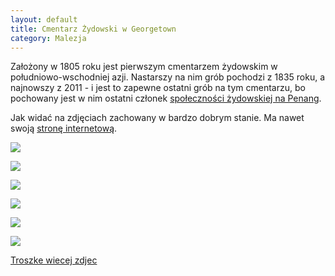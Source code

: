 ```yaml
---
layout: default
title: Cmentarz Żydowski w Georgetown 
category: Malezja
---
```


Założony w 1805 roku jest pierwszym cmentarzem żydowskim w południowo-wschodniej azji. Nastarszy na nim grób pochodzi z 1835 roku, a najnowszy z 2011 - i jest to zapewne ostatni grób na tym cmentarzu, bo pochowany jest w nim ostatni członek
[społeczności żydowskiej na Penang](https://en.wikipedia.org/wiki/History_of_the_Jews_in_Malaysia).

Jak widać na zdjęciach zachowany w bardzo dobrym stanie. Ma nawet swoją [stronę internetową](http://www.penangjewishcemetery.com/). 

![](https://lh3.googleusercontent.com/uZEKxWSIZ_4n9kO1bK32WwgtPzmh4BNAuA_s-MKqn47G-5X0VtxYZcJdWq407g7RCekN3_ZUF6iKvCLzC4eV1OgFidar_M8rbzrsHJrhQHXF29UysJTG-BqxO5sXCZWRqo8yvL6BlarCmW9DVlzCe5060FGIWlH5ewwABi-f_mJpNbtHj1g9AcAmveVzkLIhFLPHsp5kCrm71DyJPy4EZuQgh653hosCwDSdYBnMsX1OTucsr7gHPn4nW1FQ_K5gt4zbodoKIXn6c1re3kHklCWaivUMwWwgruMq0uQwalQPvaMnHfuGAEa9RpC08oMbF7nOG1pd8zyhHDwzt10jt47agy4UrV1e5l9EalIsKj7HIinedBNJdZOWnPFQwkg88-xj3Bez35FeVjtoIyQ6T4VgGUue101jMpUCMzxRHpwAUP9y5TxH0swGFBmVZHqxw8wi2utWV9gI_sqM4kboucudslji60NhtVPihRb8dsrltImF591ICL9eM9onRydZtf6oWtTijkAFyMNSIWiJMaNUZ8CDtqDJyrWA86D3AYgJ=w9999-h9999-no)

![](https://lh3.googleusercontent.com/V2eaVkf-_Zn0pA_Jk7hVGOg_x18b7w_DwOaxPrkr-Ghgi6Sm1w3Qeb8duPN5nw9nDa1wms_MDduxNnANoQRTpAxmb6Jkt4oTbp5Ya5yJY2gVNbHdF_LuA16TyjhHPWccjDjWktYpRT8g-qKldvoxfvAWGpPRCSSYkXkWxR2wzvDxaK0kT4-Xa9ut49q8JdwIYaRZmp0bH5vo2pgGdiWC5hZa8UVSzUq3tnHs_7lfeFg7UzIUzH_CaRdLE5CU8GLg6zpq2iFDgLydfwuJJ77WOxRonI08OLaw55V8Mv4j4EjRorBYOPdlTUbW8zHxXkhClFNrcqMyQ4WGQWbVI0mlrV9qScLv_kxhaRt5l65JgPNNjSVvCwqQ6ajNLKBnI6xoph8Ahjyuy3x2UV4Ncotwp8Wn2wN-2mcMUXynhXNZnLSjqYaOFlA7UcTDcwBEKyq22VbzTgCxCfe07M4APFPYVDgTEsaiXMvEQUkiw42A2SM9ps4e1DrWTYDy1HNCnkeOI0M9_rzxKAN_IwENBFn5cKEdtA1idaD-VpgBXLloYOhO=w9999-h9999-no)

![](https://lh3.googleusercontent.com/S17K9b5bEOESmnWKgM36DjrBXTtjd4gyfpKHUURIspuixyoYYnCT09jb8CQEcsyyvpnZZak6rvrOxEzs8qjeF8D0H92VGmIPLNJ7p1PDra8MLY95DPqNcFVXKz-PpCSFnizdD3KU0zahmjHmdF25J95IlUmikY9Qd9HZC-Y6MSym99puaWKPBo1vR6UNrLaRwfaPF-kE6W9LoRbLKH89j0oywJe1kfyq6DbEWeb8eacWNJWkGKvfTtAv7nSEa2zBlBDW_3mP-hbDvuBERwWQ9xOLeNrklSO-yIvFJd_Zy7PkpquIfeedZzClsyIOJW0vPdw6iWNXtgDdEVyUZDtdOh67rfqvySXryLiDUux8qMibsYONOOdgqXoovljSTZSo_OHfqFzonqQip_1u7_hQ0lFkJ7Zay4wazEU1F2uv6bVIRfAXcLzp9AE9Ek6s3zVpI0-FFumLvdacjndyAg82594Dve17Cg8WyYVLeLynbfafmEUiHBhJzTJrPo-YXqmqiKjNdKl17VHJ6jYRDaaEVTTCfVbocLdG0q1ibFiY8kFQ=w9999-h9999-no)

![](https://lh3.googleusercontent.com/QDcXPutTU_J3RUJ3kQXqH805-Bn0KkUed2WH5J8rZf8CTjd9pVWixyxd00BeObyqT1VSKsnYTVoZ8r7IXi2pOkkEA41vMJ4HOZw17Fqji7FFARTFP2NXxuil6DhT7huerzVavGdZv0GL60M74FvdHtvTt2tM1syrpUP_1_79xH-uKHRR4xIuhyJe0a1xl2AiTHklFiAIQJjiotrCe76yKR1-PCRs8CFJu-a7PCM9IVxchdNRgAhiojFWLJxGQQUmUUF-RpAsyZvOKYIsrmRNZC5oCJQNNNCPbBilIRQHOWJZillHR_R5x76smzwAeqyvtNv8UFH0-nxHiNwgT7INTwFM0w8sRau4Tq8ga8cUFHjfNT8vb4w42wW4fi1YICdhtpy-V9yzEdsX_bDIYtFb-Uelr492CR0EuoAMyblZ6ep7pERLonMTuzeDfcSiXFicHfdI5PaKoeB7XrCrl1VSEqnaw-TJ8NWSojtFYXEVFZFtugHp2wIvo-nYPkLBZfRJMTXZ_FEsUpapQhDDOqqjwTvagz_HeYaATzS4QUfSDK4N=w9999-h9999-no)

![](https://lh3.googleusercontent.com/gs-rBAO8LtqodbL3jQl90G5nFBWtXo78CaA3UgVuCWbzikTlWbuZmBX5fcxU5eKy1eQulNd5JV4rBwrhMelgJ0bG6sk3SuP0W981X0ctDEvIhWqLfk-qqUXXWrKBBDubcFL66Fqce_LRRj9lug72lZgCr7NNiasi5i0B7KXabB-kKpkUtjFMBoNC05bhwZh-FPMB9ueFolnqhe350e8ugz4dAlgWf94FNGQRSHyzxf1uDdu2KBvoHZysXPR4yiCzkAp8vgezppsF696MYc8TN1_t5c_BA63gq-RHJ1sLilt1iCd961nOCNvSekdFuk5fve1KQafNIphCsEZToFSPENOd8SJnOAfr3GHgcSNZV8c64I1EWjgE8Gya2ly--Qt2wHUKYQjzMUl5LS8j-RGHG2dXu4C_zEF1NBS_XJGUoLCIIOu33or2HallokrGLgcjz8bwVN94CGuTjoUwhe0sig99Ad3-bzdS1QyaXfX2_JVVQ67ci49CgL2pXf6R6elHYDif9KP630naGH8AKfzk0w2sbMC55cmBmCXID5xcjjwq=w9999-h9999-no)

![](https://lh3.googleusercontent.com/_HJ-QFx34lEO62usUbi27lxp8WTd4gNGsdmYb5L-9Fw7o_H6ZBbcKm0ziiOYPYmTiMcFgUACXHiXNKGf1VpKcy4II7NxaN3SxzbuguIVzSwhb9JJ2cWeEJJF8HO-MlNGpYQpyaa9fZV-ExKs4WF0ZBOhOYUVFwuQJ-NyiE_ApZ79NDt2_FjEByGYVGTXsRN5zy7vmUKh00O9hU6VvKESp5v11SFy9oLs0l2VCkKyL35TRtGF2IjNG3Zist-fWTEva-d6Ylr0Th7ZSPI-OwFFb30E-04xiVQawVhALmNzsRlh7qUVCxf_9HOC9x9rvvsQapLha-5Lknj8SfKCLwbGippoCoZkShb5iWID0LoSOWFV5HWAqqO9yC-KyVMQeTl8SzbQGHsg_GqnkOzggUzgd0CGTU_4OgrkKJXNlCJbq0PlrkZ4XHj2X_u-RmR4bdVHqCrKvEqq8tA9KlXusVE8tksQZhhFDfqwgjzAtm8lJah1Q7kjb1jPzxh6SPxVYYVGaHJUBC_mGzQQv92RTnISylVknrEJ8Jnjvbx_PbxaoKSx=w9999-h9999-no)





[Troszke wiecej zdjec](https://goo.gl/photos/V2q8ymXdDmsCxng38)

